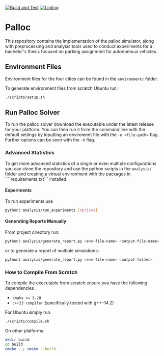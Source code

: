 [![Build and Test](https://github.com/P6-CMMR/palloc/actions/workflows/build_and_test.yml/badge.svg?branch=main)](https://github.com/P6-CMMR/palloc/actions/workflows/build_and_test.yml)
[![Linting](https://github.com/P6-CMMR/palloc/actions/workflows/linting.yml/badge.svg?branch=main)](https://github.com/P6-CMMR/palloc/actions/workflows/linting.yml)

# Palloc
This repository contains the implementation of the palloc simulator, along with preprocessing and analysis tools used to conduct experiments for a bachelor's thesis focused on parking assignment for autonomous vehicles.

## Environment Files
Environment files for the four cities can be found in the ```environment/``` folder.

To generate environment files from scratch Ubuntu run:
```bash
./scripts/setup.sh
```
## Run Palloc Solver
To run the palloc solver download the executable under the latest release for your platform. You can then run it from the command line with the default settings by inputting an enviroment file with the ```-e <file-path>``` flag. Further options can be seen with the ```-h``` flag.

### Advanced Statistics
To get more advanced statistics of a single or even multiple configurations you can clone the repository and use the python scripts in the ```analysis/``` folder and creating a virtual environment with the packages in ````requirements.txt``` installed.

#### Experiments
To run experiments use
```bash
python3 analysis/run_experiments [options]
```

#### Generating Reports Manually
From project directory run:
```bash
python3 analysis/generate_report.py <env-file-name> <output-file-name>
```
or to generate a report of multiple simulations:
```bash
python3 analysis/generate_report.py <env-file-name> <output-folder>
```

###  How to Compile From Scratch
To compile the executable from scratch ensure you have the following dependencies_
- `cmake >= 3.28`
- `c++23 compiler` (specifically tested with g++-14.2)

For Ubuntu simply run:
```bash
./scripts/compile.sh
```

On other platforms:
```bash
mkdir build
cd build
cmake ..; cmake --build .
```